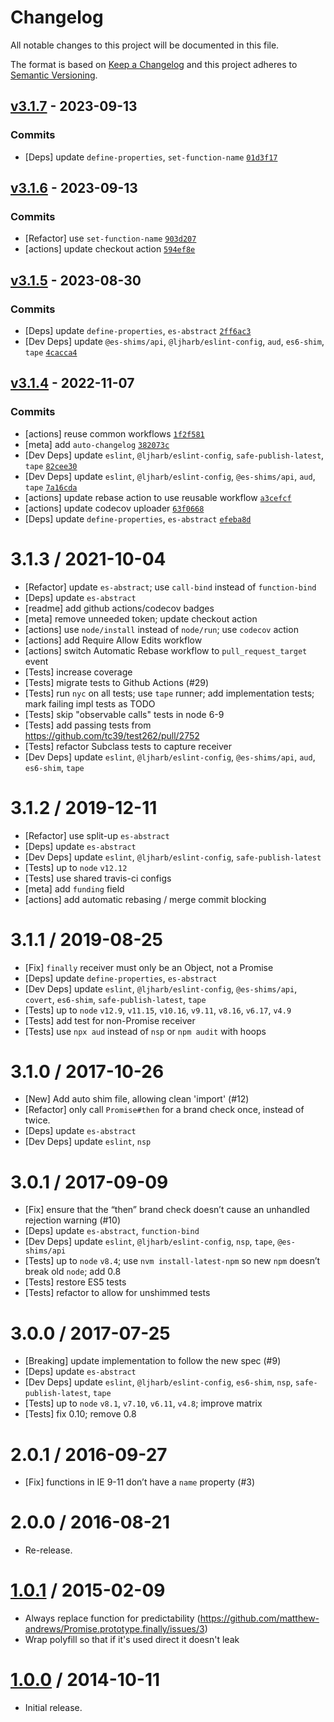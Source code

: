 # Changelog

All notable changes to this project will be documented in this file.

The format is based on [Keep a Changelog](https://keepachangelog.com/en/1.0.0/)
and this project adheres to [Semantic Versioning](https://semver.org/spec/v2.0.0.html).

## [v3.1.7](https://github.com/es-shims/Promise.prototype.finally/compare/v3.1.6...v3.1.7) - 2023-09-13

### Commits

- [Deps] update `define-properties`, `set-function-name` [`01d3f17`](https://github.com/es-shims/Promise.prototype.finally/commit/01d3f17514abb9da154890c28e317bd3b3ccddfd)

## [v3.1.6](https://github.com/es-shims/Promise.prototype.finally/compare/v3.1.5...v3.1.6) - 2023-09-13

### Commits

- [Refactor] use `set-function-name` [`903d207`](https://github.com/es-shims/Promise.prototype.finally/commit/903d2071f0fc8391ce69fa249915067d57a59332)
- [actions] update checkout action [`594ef8e`](https://github.com/es-shims/Promise.prototype.finally/commit/594ef8ef4cb71189eb867cedeb6b201c7b2e27c2)

## [v3.1.5](https://github.com/es-shims/Promise.prototype.finally/compare/v3.1.4...v3.1.5) - 2023-08-30

### Commits

- [Deps] update `define-properties`, `es-abstract` [`2ff6ac3`](https://github.com/es-shims/Promise.prototype.finally/commit/2ff6ac356367e89eb555c50e3522e815d9d1bbbf)
- [Dev Deps] update `@es-shims/api`, `@ljharb/eslint-config`, `aud`, `es6-shim`, `tape` [`4cacca4`](https://github.com/es-shims/Promise.prototype.finally/commit/4cacca47298df952f4547c5d7cdad5226c6266b8)

## [v3.1.4](https://github.com/es-shims/Promise.prototype.finally/compare/v3.1.3...v3.1.4) - 2022-11-07

### Commits

- [actions] reuse common workflows [`1f2f581`](https://github.com/es-shims/Promise.prototype.finally/commit/1f2f581ffc86fcc76c91ad9b4e36466c23e370a0)
- [meta] add `auto-changelog` [`382073c`](https://github.com/es-shims/Promise.prototype.finally/commit/382073ccb71bc7f41977c112d316da1a33e1148d)
- [Dev Deps] update `eslint`, `@ljharb/eslint-config`, `safe-publish-latest`, `tape` [`82cee30`](https://github.com/es-shims/Promise.prototype.finally/commit/82cee3007dc2641d22542e3d105e5fb95caee61b)
- [Dev Deps] update `eslint`, `@ljharb/eslint-config`, `@es-shims/api`, `aud`, `tape` [`7a16cda`](https://github.com/es-shims/Promise.prototype.finally/commit/7a16cdadad7fc32548b9cd3aff3ba160968d85ed)
- [actions] update rebase action to use reusable workflow [`a3cefcf`](https://github.com/es-shims/Promise.prototype.finally/commit/a3cefcf3d2774834477f4263eedcd5abb089b651)
- [actions] update codecov uploader [`63f0668`](https://github.com/es-shims/Promise.prototype.finally/commit/63f06684ac969bc4a78afa8a96a61d1034055885)
- [Deps] update `define-properties`, `es-abstract` [`efeba8d`](https://github.com/es-shims/Promise.prototype.finally/commit/efeba8d7ce3ec0a522b639c492d2c27e0f2991e0)

<!-- auto-changelog-above -->

3.1.3 / 2021-10-04
=================
  * [Refactor] update `es-abstract`; use `call-bind` instead of `function-bind`
  * [Deps] update `es-abstract`
  * [readme] add github actions/codecov badges
  * [meta] remove unneeded token; update checkout action
  * [actions] use `node/install` instead of `node/run`; use `codecov` action
  * [actions] add Require Allow Edits workflow
  * [actions] switch Automatic Rebase workflow to `pull_request_target` event
  * [Tests] increase coverage
  * [Tests] migrate tests to Github Actions (#29)
  * [Tests] run `nyc` on all tests; use `tape` runner; add implementation tests; mark failing impl tests as TODO
  * [Tests] skip "observable calls" tests in node 6-9
  * [Tests] add passing tests from https://github.com/tc39/test262/pull/2752
  * [Tests] refactor Subclass tests to capture receiver
  * [Dev Deps] update `eslint`, `@ljharb/eslint-config`, `@es-shims/api`, `aud`, `es6-shim`, `tape`

3.1.2 / 2019-12-11
=================
  * [Refactor] use split-up `es-abstract`
  * [Deps] update `es-abstract`
  * [Dev Deps] update `eslint`, `@ljharb/eslint-config`, `safe-publish-latest`
  * [Tests] up to `node` `v12.12`
  * [Tests] use shared travis-ci configs
  * [meta] add `funding` field
  * [actions] add automatic rebasing / merge commit blocking

3.1.1 / 2019-08-25
=================
  * [Fix] `finally` receiver must only be an Object, not a Promise
  * [Deps] update `define-properties`, `es-abstract`
  * [Dev Deps] update `eslint`, `@ljharb/eslint-config`, `@es-shims/api`, `covert`, `es6-shim`, `safe-publish-latest`, `tape`
  * [Tests] up to `node` `v12.9`, `v11.15`, `v10.16`, `v9.11`, `v8.16`, `v6.17`, `v4.9`
  * [Tests] add test for non-Promise receiver
  * [Tests] use `npx aud` instead of `nsp` or `npm audit` with hoops

3.1.0 / 2017-10-26
=================
  * [New] Add auto shim file, allowing clean 'import' (#12)
  * [Refactor] only call `Promise#then` for a brand check once, instead of twice.
  * [Deps] update `es-abstract`
  * [Dev Deps] update `eslint`, `nsp`

3.0.1 / 2017-09-09
=================
  * [Fix] ensure that the “then” brand check doesn’t cause an unhandled rejection warning (#10)
  * [Deps] update `es-abstract`, `function-bind`
  * [Dev Deps] update `eslint`, `@ljharb/eslint-config`, `nsp`, `tape`, `@es-shims/api`
  * [Tests] up to `node` `v8.4`; use `nvm install-latest-npm` so new `npm` doesn’t break old `node`; add 0.8
  * [Tests] restore ES5 tests
  * [Tests] refactor to allow for unshimmed tests

3.0.0 / 2017-07-25
=================
  * [Breaking] update implementation to follow the new spec (#9)
  * [Deps] update `es-abstract`
  * [Dev Deps] update `eslint`, `@ljharb/eslint-config`, `es6-shim`, `nsp`, `safe-publish-latest`, `tape`
  * [Tests] up to `node` `v8.1`, `v7.10`, `v6.11`, `v4.8`; improve matrix
  * [Tests] fix 0.10; remove 0.8

2.0.1 / 2016-09-27
=================
  * [Fix] functions in IE 9-11 don’t have a `name` property (#3)

2.0.0 / 2016-08-21
=================
  * Re-release.

[1.0.1](https://github.com/matthew-andrews/Promise.prototype.finally/releases/tag/v1.0.1) / 2015-02-09
=================
  * Always replace function for predictability (https://github.com/matthew-andrews/Promise.prototype.finally/issues/3)
  * Wrap polyfill so that if it's used direct it doesn't leak

[1.0.0](https://github.com/matthew-andrews/Promise.prototype.finally/releases/tag/v1.0.0) / 2014-10-11
=================
  * Initial release.
